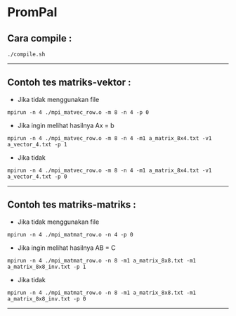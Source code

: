 # PromPal

## Cara compile :
~~~
./compile.sh
~~~
___
## Contoh tes matriks-vektor :
- Jika tidak menggunakan file
~~~
mpirun -n 4 ./mpi_matvec_row.o -m 8 -n 4 -p 0
~~~
- Jika ingin melihat hasilnya Ax = b
~~~
mpirun -n 4 ./mpi_matvec_row.o -m 8 -n 4 -m1 a_matrix_8x4.txt -v1 a_vector_4.txt -p 1
~~~
- Jika tidak
~~~
mpirun -n 4 ./mpi_matvec_row.o -m 8 -n 4 -m1 a_matrix_8x4.txt -v1 a_vector_4.txt -p 0
~~~
___
## Contoh tes matriks-matriks :
- Jika tidak menggunakan file
~~~
mpirun -n 4 ./mpi_matmat_row.o -n 4 -p 0
~~~
- Jika ingin melihat hasilnya AB = C
~~~
mpirun -n 4 ./mpi_matmat_row.o -n 8 -m1 a_matrix_8x8.txt -m1 a_matrix_8x8_inv.txt -p 1
~~~
- Jika tidak
~~~
mpirun -n 4 ./mpi_matmat_row.o -n 8 -m1 a_matrix_8x8.txt -m1 a_matrix_8x8_inv.txt -p 0
~~~
___